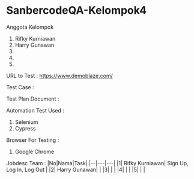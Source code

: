 ﻿# SanbercodeQA-Kelompok4

Anggota Kelompok

1. Rifky Kurniawan
2. Harry Gunawan
3.
4.
5.

URL to Test : https://www.demoblaze.com/

Test Case :

Test Plan Document :

Automation Test Used :

1. Selenium
2. Cypress

Browser For Testing :

1. Google Chrome

Jobdesc Team :
|No|Nama|Task|
|--|---|---|
|1| Rifky Kurniawan| Sign Up, Log In, Log Out |
|2| Harry Gunawan|   |
|3|               |   |
|4|              |    |
|5|               |    |
